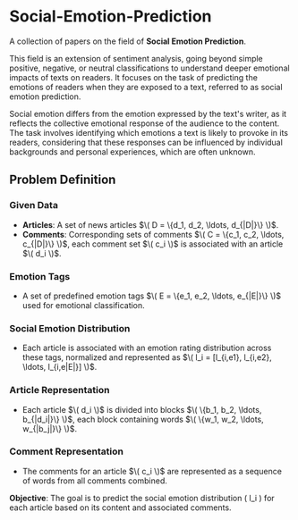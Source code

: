 # Social-Emotion-Prediction
A collection of papers on the field of **Social Emotion Prediction**.

This field is an extension of sentiment analysis, going beyond simple positive, negative, or neutral classifications to understand deeper emotional impacts of texts on readers. It focuses on the task of predicting the emotions of readers when they are exposed to a text, referred to as social emotion prediction.

Social emotion differs from the emotion expressed by the text's writer, as it reflects the collective emotional response of the audience to the content. The task involves identifying which emotions a text is likely to provoke in its readers, considering that these responses can be influenced by individual backgrounds and personal experiences, which are often unknown.

## Problem Definition

### Given Data
- **Articles**: A set of news articles $\( D = \{d_1, d_2, \ldots, d_{|D|}\} \)$.
- **Comments**: Corresponding sets of comments $\( C = \{c_1, c_2, \ldots, c_{|D|}\} \)$, each comment set $\( c_i \)$ is associated with an article $\( d_i \)$.

### Emotion Tags
- A set of predefined emotion tags $\( E = \{e_1, e_2, \ldots, e_{|E|}\} \)$ used for emotional classification.

### Social Emotion Distribution
- Each article is associated with an emotion rating distribution across these tags, normalized and represented as $\( l_i = [l_{i,e1}, l_{i,e2}, \ldots, l_{i,e|E|}] \)$.

### Article Representation
- Each article $\( d_i \)$ is divided into blocks $\( \{b_1, b_2, \ldots, b_{|d_i|}\} \)$, each block containing words $\( \{w_1, w_2, \ldots, w_{|b_j|}\} \)$.

### Comment Representation
- The comments for an article $\( c_i \)$ are represented as a sequence of words from all comments combined.

**Objective**: The goal is to predict the social emotion distribution \( l_i \) for each article based on its content and associated comments.



